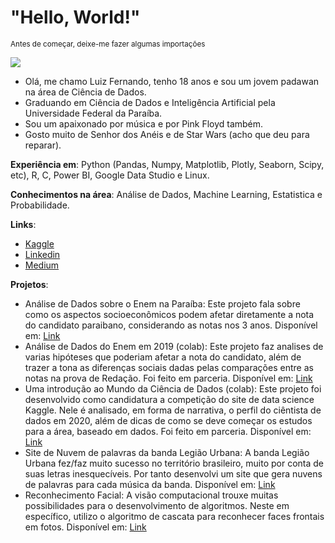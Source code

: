 
# **"Hello, World!"**

<sub>Antes de começar, deixe-me fazer algumas importações</sub>
<p>
  <img src="https://media-exp1.licdn.com/dms/image/C4D16AQEHt-e3bpfLLQ/profile-displaybackgroundimage-shrink_200_800/0/1607656228729?e=1617235200&v=beta&t=dZTWIwB_Lc2BYqxVIUQrwjSfzyuoifTqOvhV7ZLV9O4" >
</p>

* Olá, me chamo Luiz Fernando, tenho 18 anos e sou um jovem padawan na área de Ciência de Dados. 
* Graduando em Ciência de Dados e Inteligência Artificial pela Universidade Federal da Paraíba. 
* Sou um apaixonado por música e por Pink Floyd também.
* Gosto muito de Senhor dos Anéis e de Star Wars (acho que deu para reparar). 

**Experiência em**: Python (Pandas, Numpy, Matplotlib, Plotly, Seaborn, Scipy, etc), R, C, Power BI, Google Data Studio e Linux.

**Conhecimentos na área**: Análise de Dados, Machine Learning, Estatistica e Probabilidade.

**Links**:

* [Kaggle](https://www.kaggle.com/luizfernando632)
* [Linkedin](https://www.linkedin.com/in/luiz-fernando-3a22b41a6/)
* [Medium](https://luizfernando1012000.medium.com/)

**Projetos**:

* Análise de Dados sobre o Enem na Paraíba: Este projeto fala sobre como os aspectos socioeconômicos podem afetar diretamente a nota do candidato paraibano, considerando as notas nos 3 anos. Disponível em: [Link](https://github.com/luiz826/analise_de_dados/blob/main/Analisando_dados_do_Enem_na_Para%C3%ADba.ipynb)
* Análise de Dados do Enem em 2019 (colab): Este projeto faz analises de varias hipóteses que poderiam afetar a nota do candidato,
além de trazer a tona as diferenças sociais dadas pelas comparações entre as notas na prova de Redação. Foi feito em parceria. Disponível em: [Link](https://github.com/luiz826/analise_de_dados/blob/main/Projeto_Introdu%C3%A7%C3%A3o_a_Programa%C3%A7%C3%A3o%20-%20Analise%20dos%20dados%20do%20Enem%202019.ipynb)
* Uma introdução ao Mundo da Ciência de Dados (colab): Este projeto foi desenvolvido como candidatura a competição do site de data science Kaggle. Nele é analisado, em forma de narrativa, o perfil do ciêntista de dados em 2020, além de dicas de como se deve começar os estudos para a área, baseado em
dados. Foi feito em parceria. Disponível em: [Link](https://www.kaggle.com/caiochacon/an-introduction-to-data-science-world)
* Site de Nuvem de palavras da banda Legião Urbana: A banda Legião Urbana fez/faz muito sucesso no território brasileiro, muito por conta de suas letras inesquecíveis. Por tanto desenvolvi um site que gera nuvens de palavras para cada música da banda. Disponível em: [Link](https://share.streamlit.io/luiz826/site_nuvemdepalavraslu/main)
* Reconhecimento Facial: A visão computacional trouxe muitas possibilidades para o desenvolvimento de algoritmos. Neste em específico, utilizo o algoritmo de cascata para reconhecer faces frontais em fotos. Disponível em: [Link](https://github.com/luiz826/visao-computacional/tree/main/cascade%20algorithm)

